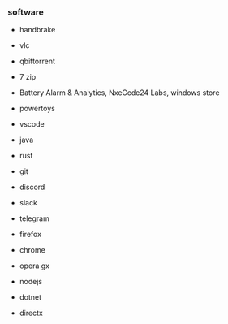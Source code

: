 ### software

- handbrake
- vlc
- qbittorrent
- 7 zip
- Battery Alarm & Analytics, NxeCcde24 Labs, windows store
- powertoys
- vscode
- java
- rust
- git

- discord
- slack
- telegram

- firefox
- chrome
- opera gx

- nodejs
- dotnet
- directx
